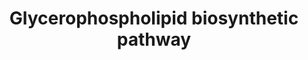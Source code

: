 ---
annotations:
- id: PW:0001156
  parent: classic metabolic pathway
  type: Pathway Ontology
  value: glycerolipid metabolic pathway
authors:
- Mkutmon
- Egonw
- DeSl
- MaintBot
- Eweitz
description: 'Glycerophospholipids or phosphoglycerides, in which the hydrophobic
  regions are composed of two fatty acids joined to glycerol; and sphingolipids, in
  which a single fatty acid is joined to a fatty amine, sphingosine, are glycerol-based
  phospholipids and the main component of biological membranes. The hydrophilic moieties
  in these amphipathic compounds may be as a simple as a single -OH at one end of
  the sterol ring system, or they may be more complex. Glycerophospholipds, as well
  as sphingolipids, contained polar or charged alcohols at their polar ends; some
  also contain phosphate groups.  In glycerophospholipids, two fatty acids are ester-linked
  to glycerol at C-1 and C-2, and a highly polar or charged (and therefore hydrophilic)
  head group is attached to C-3 through a phosphodiester bond. All glycerophospholipds
  are derivatives of phosphatidic acid and are named for their polar head groups (e.g.,
  phosphatidylethanolamine and phosphatidylcholine). All have a negative charge on
  the phosphate group at pH 7.0. The head-goup alcohol may also contribute one or
  more charges at pH near 7.0. The fatty acids in glycerophospholipds can be any of
  a wide variety. They are different in different species, in different tissues of
  the same species, and in different types of glycerophospholipids in the same cell
  or tissue. In general, glycerophospholipids contain a saturated fatty acid at C-1
  and an unsaturated fatty acid at C-2, and, in general terms, the fatty acyl groups
  are generally 16 or 18 carbons long.  Eukaryotic membranes contain significant amounts
  of two other types of glycerophospholipids: Plasmalogens and Alkylacylglycerophospholipids.
  Plasmalogens contain a hydrocarbon chain linked to glycerol C-1 via vinyl ether
  linkage whereas alkylacylglycerophospholipids the alkyl substituent at glycerol
  C-1 is attached via an ether linkage. About 20% of mammalian glycerophospholipids
  are plasmalogens, this percentage varies both from species to species and from tissue
  to tissue within a given organism. While plasmalogens comprise only about 0.8% of
  the phospholipids in human liver, they account for around 23% of those in human
  nervous tissue. The alkylacylglycerophospholipids are less abundant than the plasmalogens,
  e.g., about 59% of ethanolamine glycerophospholipids of human heart are plasmalogens,
  whereas only 3.6% are alkylacylglycerophospholipids. However, in bovine erythrocytes,
  75% of the ethanolamine glycerophospholipids are of alkylacyl type.'
last-edited: 2021-05-21
organisms:
- Bos taurus
redirect_from:
- /index.php/Pathway:WP3198
- /instance/WP3198
- /instance/WP3198_rr117524
revision: r117524
schema-jsonld:
- '@context': https://schema.org/
  '@id': https://wikipathways.github.io/pathways/WP3198.html
  '@type': Dataset
  creator:
    '@type': Organization
    name: WikiPathways
  description: 'Glycerophospholipids or phosphoglycerides, in which the hydrophobic
    regions are composed of two fatty acids joined to glycerol; and sphingolipids,
    in which a single fatty acid is joined to a fatty amine, sphingosine, are glycerol-based
    phospholipids and the main component of biological membranes. The hydrophilic
    moieties in these amphipathic compounds may be as a simple as a single -OH at
    one end of the sterol ring system, or they may be more complex. Glycerophospholipds,
    as well as sphingolipids, contained polar or charged alcohols at their polar ends;
    some also contain phosphate groups.  In glycerophospholipids, two fatty acids
    are ester-linked to glycerol at C-1 and C-2, and a highly polar or charged (and
    therefore hydrophilic) head group is attached to C-3 through a phosphodiester
    bond. All glycerophospholipds are derivatives of phosphatidic acid and are named
    for their polar head groups (e.g., phosphatidylethanolamine and phosphatidylcholine).
    All have a negative charge on the phosphate group at pH 7.0. The head-goup alcohol
    may also contribute one or more charges at pH near 7.0. The fatty acids in glycerophospholipds
    can be any of a wide variety. They are different in different species, in different
    tissues of the same species, and in different types of glycerophospholipids in
    the same cell or tissue. In general, glycerophospholipids contain a saturated
    fatty acid at C-1 and an unsaturated fatty acid at C-2, and, in general terms,
    the fatty acyl groups are generally 16 or 18 carbons long.  Eukaryotic membranes
    contain significant amounts of two other types of glycerophospholipids: Plasmalogens
    and Alkylacylglycerophospholipids. Plasmalogens contain a hydrocarbon chain linked
    to glycerol C-1 via vinyl ether linkage whereas alkylacylglycerophospholipids
    the alkyl substituent at glycerol C-1 is attached via an ether linkage. About
    20% of mammalian glycerophospholipids are plasmalogens, this percentage varies
    both from species to species and from tissue to tissue within a given organism.
    While plasmalogens comprise only about 0.8% of the phospholipids in human liver,
    they account for around 23% of those in human nervous tissue. The alkylacylglycerophospholipids
    are less abundant than the plasmalogens, e.g., about 59% of ethanolamine glycerophospholipids
    of human heart are plasmalogens, whereas only 3.6% are alkylacylglycerophospholipids.
    However, in bovine erythrocytes, 75% of the ethanolamine glycerophospholipids
    are of alkylacyl type.'
  keywords:
  - 1,2-diacyl-sn-glycero-3-cytidine-5'-diphosphate(CDP-DAG, CMP-PA)
  - 1,2-diacyl-sn-glycero-3-phosphate(Phosphatidic acid; PA)
  - 1,2-diacyl-sn-glycero-3-phospho-(1'-myo-inositol)(PI)
  - 1,2-diacyl-sn-glycero-3-phospho-(1'-sn-glycerol)(PG)
  - 1,2-diacyl-sn-glycero-3-phosphocholine(PC, Lecithin)
  - 1,2-diacyl-sn-glycero-3-phosphoethanolamine(PE)
  - 1,2-diacyl-sn-glycero-3-phosphoserine(PS)
  - 1,2-diacyl-sn-glycerol(1,2-diacylglycerol; 1,2-DAG)
  - 1-Acyl dihydroxyacetone phosphate(Acyl-DHAP)
  - 1-Alkenyl-2-acylglycerophosphocholine(Plasmenylcholine)
  - 1-Alkyl-2-acetyl-sn-glycerol
  - 1-Alkyl-2-acetyl-sn-glycerol 3-phosphate
  - 1-Alkyl-sn-glycerol
  - 1-Alkyl-sn-glycerol 3-phosphate
  - 1-Alkyldihydroxyacetone phosphate(Octanoyl DHAP)
  - 1-alkenyl-2-acylglycerophosphoethanolamine(Plasmenylethanolamine)
  - 1-alkyl-2-acetyl-sn-glycero-3-phosphocholine(Platelet Activating Factor, PAF)
  - 1-alkyl-2-acyl-sn-glycero-3-phosphocholine(Plasmanylcholine)
  - 1-alkyl-2-acyl-sn-glycero-3-phosphoethanolamine(Plasmanylethanolamine)
  - 1-alkyl-2-acyl-sn-glycerol
  - 1-alkyl-2-acyl-sn-glycerol 3-phosphate(Plasmanic acid)
  - 1-alkyl-sn-glycero-3-phosphocholine(Lyso PAF)
  - 1D-myo-Inositol-1-P
  - 2-acyl-sn-glycero-3-phosphate(Lysophosphatidic acid; LPA)
  - 3 (S-adenosyl-methionine)
  - 3 (S-adenosylhomocysteine)
  - ADP
  - AGPS
  - ATP
  - Acetyl-CoA
  - Acyl coenzyme A(Acyl-CoA)
  - Acyl-CoA
  - Adenosine diphosphate(ADP)
  - Adenosine triphosphate(ATP)
  - CDIPT
  - CDP-DAG
  - CDP-choline
  - CDP-ethanolamine
  - CDS2
  - CEPT1
  - CHKB
  - CHPT1
  - CMP
  - CRLS1
  - CTP
  - Cardiolipin(DPG, CL)
  - Choline
  - CoA-SH
  - Coenzyme A(CoA-SH)
  - Cytidine diphosphate ethanolamine(CDP-ethanolamine)
  - Cytidine monophosphate(CMP)
  - Cytidine triphosphate(CTP)
  - Cytochrome b
  - D-Glucose-6-P
  - Diacylglycerol O-acyltransferaseEC 2.3.1.20
  - Dihydroxyacetone phosphate
  - Ethanolamine
  - Ethanolamine phosphate
  - Fatty acyl-CoA
  - GK
  - GNPAT
  - GPD1
  - Glycerol
  - Glycerol-3-P
  - Inositol
  - LPIN1
  - LPIN2
  - NAD+(Coenzyme I)
  - NADH + H+
  - NADP(Coenzyme II)
  - NADPH + H+
  - PCYT2
  - PEMT
  - PGS1
  - PI4K2A
  - PIP5K1A
  - PLA2G2A
  - PTDSS1
  - PTPMT1
  - Phosphatidylinositol-4,5-bisphosphate[PIP2(4',5')]
  - Phosphatidylinositol-4-phosphate(PIP)
  - Phosphatidylinositol2,4,5-triphosphate[PIP3(3',4',5')]
  - Phosphocholine(Choline-P)
  - Phosphorylethanolamine
  - S-Adenosylhomocysteine(AdoHcy)
  - S-Adenosylmethionine(AdoMet)
  - Serine
  - sn-glycerol-3-phosphate(glycerol-3-P)
  - triacyl-sn-glycerol(Triacylglycerol; TAG)
  license: CC0
  name: Glycerophospholipid biosynthetic pathway
seo: CreativeWork
title: Glycerophospholipid biosynthetic pathway
wpid: WP3198
---
